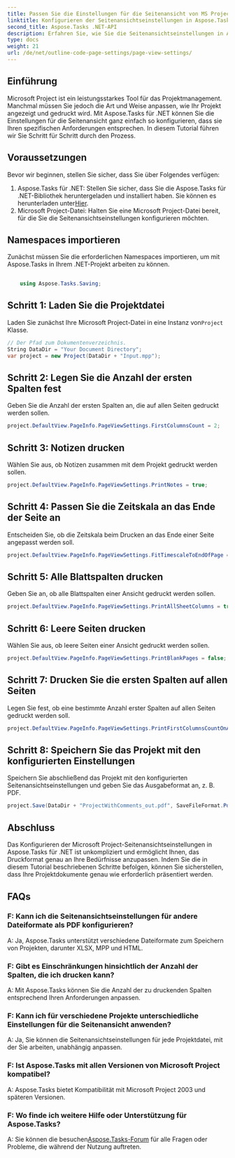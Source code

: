 ```yaml
---
title: Passen Sie die Einstellungen für die Seitenansicht von MS Project in Aspose.Tasks an
linktitle: Konfigurieren der Seitenansichtseinstellungen in Aspose.Tasks
second_title: Aspose.Tasks .NET-API
description: Erfahren Sie, wie Sie die Seitenansichtseinstellungen in Aspose.Tasks für .NET konfigurieren, um das Druckformat Ihrer Microsoft Project-Dokumente anzupassen.
type: docs
weight: 21
url: /de/net/outline-code-page-settings/page-view-settings/
---
```

## Einführung
Microsoft Project ist ein leistungsstarkes Tool für das Projektmanagement. Manchmal müssen Sie jedoch die Art und Weise anpassen, wie Ihr Projekt angezeigt und gedruckt wird. Mit Aspose.Tasks für .NET können Sie die Einstellungen für die Seitenansicht ganz einfach so konfigurieren, dass sie Ihren spezifischen Anforderungen entsprechen. In diesem Tutorial führen wir Sie Schritt für Schritt durch den Prozess.
## Voraussetzungen
Bevor wir beginnen, stellen Sie sicher, dass Sie über Folgendes verfügen:
1.  Aspose.Tasks für .NET: Stellen Sie sicher, dass Sie die Aspose.Tasks für .NET-Bibliothek heruntergeladen und installiert haben. Sie können es herunterladen unter[Hier](https://releases.aspose.com/tasks/net/).
2. Microsoft Project-Datei: Halten Sie eine Microsoft Project-Datei bereit, für die Sie die Seitenansichtseinstellungen konfigurieren möchten.

## Namespaces importieren
Zunächst müssen Sie die erforderlichen Namespaces importieren, um mit Aspose.Tasks in Ihrem .NET-Projekt arbeiten zu können.
```csharp
    
    using Aspose.Tasks.Saving;
```
## Schritt 1: Laden Sie die Projektdatei
 Laden Sie zunächst Ihre Microsoft Project-Datei in eine Instanz von`Project` Klasse.
```csharp
// Der Pfad zum Dokumentenverzeichnis.
String DataDir = "Your Document Directory";
var project = new Project(DataDir + "Input.mpp");
```
## Schritt 2: Legen Sie die Anzahl der ersten Spalten fest
Geben Sie die Anzahl der ersten Spalten an, die auf allen Seiten gedruckt werden sollen.
```csharp
project.DefaultView.PageInfo.PageViewSettings.FirstColumnsCount = 2;
```
## Schritt 3: Notizen drucken
Wählen Sie aus, ob Notizen zusammen mit dem Projekt gedruckt werden sollen.
```csharp
project.DefaultView.PageInfo.PageViewSettings.PrintNotes = true;
```
## Schritt 4: Passen Sie die Zeitskala an das Ende der Seite an
Entscheiden Sie, ob die Zeitskala beim Drucken an das Ende einer Seite angepasst werden soll.
```csharp
project.DefaultView.PageInfo.PageViewSettings.FitTimescaleToEndOfPage = true;
```
## Schritt 5: Alle Blattspalten drucken
Geben Sie an, ob alle Blattspalten einer Ansicht gedruckt werden sollen.
```csharp
project.DefaultView.PageInfo.PageViewSettings.PrintAllSheetColumns = true;
```
## Schritt 6: Leere Seiten drucken
Wählen Sie aus, ob leere Seiten einer Ansicht gedruckt werden sollen.
```csharp
project.DefaultView.PageInfo.PageViewSettings.PrintBlankPages = false;
```
## Schritt 7: Drucken Sie die ersten Spalten auf allen Seiten
Legen Sie fest, ob eine bestimmte Anzahl erster Spalten auf allen Seiten gedruckt werden soll.
```csharp
project.DefaultView.PageInfo.PageViewSettings.PrintFirstColumnsCountOnAllPages = true;
```
## Schritt 8: Speichern Sie das Projekt mit den konfigurierten Einstellungen
Speichern Sie abschließend das Projekt mit den konfigurierten Seitenansichtseinstellungen und geben Sie das Ausgabeformat an, z. B. PDF.
```csharp
project.Save(DataDir + "ProjectWithComments_out.pdf", SaveFileFormat.Pdf);
```

## Abschluss
Das Konfigurieren der Microsoft Project-Seitenansichtseinstellungen in Aspose.Tasks für .NET ist unkompliziert und ermöglicht Ihnen, das Druckformat genau an Ihre Bedürfnisse anzupassen. Indem Sie die in diesem Tutorial beschriebenen Schritte befolgen, können Sie sicherstellen, dass Ihre Projektdokumente genau wie erforderlich präsentiert werden.
## FAQs
### F: Kann ich die Seitenansichtseinstellungen für andere Dateiformate als PDF konfigurieren?
A: Ja, Aspose.Tasks unterstützt verschiedene Dateiformate zum Speichern von Projekten, darunter XLSX, MPP und HTML.
### F: Gibt es Einschränkungen hinsichtlich der Anzahl der Spalten, die ich drucken kann?
A: Mit Aspose.Tasks können Sie die Anzahl der zu druckenden Spalten entsprechend Ihren Anforderungen anpassen.
### F: Kann ich für verschiedene Projekte unterschiedliche Einstellungen für die Seitenansicht anwenden?
A: Ja, Sie können die Seitenansichtseinstellungen für jede Projektdatei, mit der Sie arbeiten, unabhängig anpassen.
### F: Ist Aspose.Tasks mit allen Versionen von Microsoft Project kompatibel?
A: Aspose.Tasks bietet Kompatibilität mit Microsoft Project 2003 und späteren Versionen.
### F: Wo finde ich weitere Hilfe oder Unterstützung für Aspose.Tasks?
 A: Sie können die besuchen[Aspose.Tasks-Forum](https://forum.aspose.com/c/tasks/15) für alle Fragen oder Probleme, die während der Nutzung auftreten.